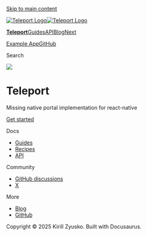 [Skip to main content](#__docusaurus_skipToContent_fallback)

[![Teleport Logo](/react-native-teleport/pr-preview/pr-21/img/logo.svg)![Teleport Logo](/react-native-teleport/pr-preview/pr-21/img/logo.svg)](/react-native-teleport/pr-preview/pr-21/.md)

[**Teleport**](/react-native-teleport/pr-preview/pr-21/.md)[Guides](/react-native-teleport/pr-preview/pr-21/docs/intro.md)[API](/react-native-teleport/pr-preview/pr-21/docs/category/api-reference.md)[Blog](/react-native-teleport/pr-preview/pr-21/blog)[Next](/react-native-teleport/pr-preview/pr-21/docs/intro.md)

[Example App](https://github.com/kirillzyusko/react-native-teleport/tree/main/example)[GitHub](https://github.com/kirillzyusko/react-native-teleport)

Search

![](/react-native-teleport/pr-preview/pr-21/assets/images/teleport-65785a9f1211bc6992db0cca2993d621.png)

# Teleport

Missing native portal implementation for react-native

[Get started](/react-native-teleport/pr-preview/pr-21/docs/intro.md)

Docs

* [Guides](/react-native-teleport/pr-preview/pr-21/docs/installation.md)
* [Recipes](/react-native-teleport/pr-preview/pr-21/docs/category/recipes.md)
* [API](/react-native-teleport/pr-preview/pr-21/docs/category/api-reference.md)

Community

* [GitHub discussions](https://github.com/kirillzyusko/react-native-teleport/discussions)
* [X](https://x.com/ziusko)

More

* [Blog](/react-native-teleport/pr-preview/pr-21/blog)
* [GitHub](https://github.com/kirillzyusko/react-native-teleport)

Copyright © 2025 Kirill Zyusko. Built with Docusaurus.
